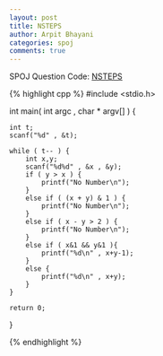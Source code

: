 ```yaml
---
layout: post
title: NSTEPS
author: Arpit Bhayani
categories: spoj
comments: true
---
```


SPOJ Question Code: [NSTEPS](http://www.spoj.com/problems/NSTEPS/)

{% highlight cpp %}
#include <stdio.h>

int main( int argc , char * argv[] ) {

	int t;
	scanf("%d" , &t);

	while ( t-- ) {
		int x,y;
		scanf("%d%d" , &x , &y);
		if ( y > x ) {
			printf("No Number\n");
		}
		else if ( (x + y) & 1 ) {
			printf("No Number\n");
		}
		else if ( x - y > 2 ) {
			printf("No Number\n");
		}
		else if ( x&1 && y&1 ){
			printf("%d\n" , x+y-1);
		}
		else {
			printf("%d\n" , x+y);
		}
	}

	return 0;
}

{% endhighlight %}